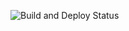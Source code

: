 ![Build and Deploy Status](https://github.com/dlama008/WorkflowTeht/workflows/Build%20and%20deploy%20.NET%20Core%20application%20to%20Web%20App%20WorkflowTeht20240110101501/badge.svg)
